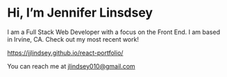 
# Hi, I’m Jennifer Linsdsey

I am a Full Stack Web Developer with a focus on the Front End. I am based in Irvine, CA. Check out my most recent work!


https://jjlindsey.github.io/react-portfolio/

You can reach me at jlindsey010@gmail.com


<!---
JJLindsey/JJLindsey is a ✨ special ✨ repository because its `README.md` (this file) appears on your GitHub profile.
You can click the Preview link to take a look at your changes.
--->
